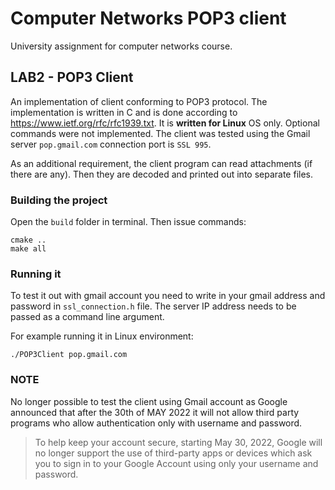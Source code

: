 # Computer Networks POP3 client

University assignment for computer networks course.

## LAB2 - POP3 Client

An implementation of client conforming to POP3 protocol.
The implementation is written in C and is done according to  https://www.ietf.org/rfc/rfc1939.txt. It is **written for Linux** OS only. 
Optional commands were not implemented. The client was tested using the Gmail server `pop.gmail.com` connection port is `SSL 995`.  

As an additional requirement, the client program can read attachments (if there are any). Then they are decoded and printed out into separate files.

### Building the project

Open the `build` folder in terminal.
Then issue commands:
```
cmake ..
make all
```
### Running it

To test it out with gmail account you need to write in your gmail address and password in `ssl_connection.h` file.
The server IP address needs to be passed as a command line argument. 

For example running it in Linux environment:
```
./POP3Client pop.gmail.com

```

### NOTE

No longer possible to test the client using Gmail account as Google announced that after the 30th of MAY 2022 it will not allow third party programs who allow authentication only with username and password.
>To help keep your account secure, starting May 30, 2022, ​​Google will no longer support the use of third-party apps or devices which ask you to sign in to your Google Account using only your username and password.
